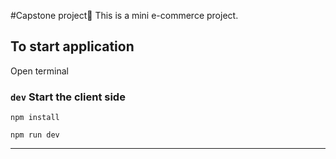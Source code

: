 #Capstone project🛒
This is a mini e-commerce project.

## To start application

Open terminal

### `dev` Start the client side

```
npm install
```

```
npm run dev
```

---
